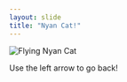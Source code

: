```yaml
---
layout: slide
title: "Nyan Cat!"
---
```


![Flying Nyan Cat](https://c.tenor.com/A0P227g0pAsAAAAM/nyan-cat-gif.gif)

Use the left arrow to go back!
